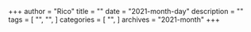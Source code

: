 +++
author = "Rico"
title = ""
date = "2021-month-day"
description = ""
tags = [
    "",
    "",
]
categories = [
    "",
]
archives = "2021-month"
+++


